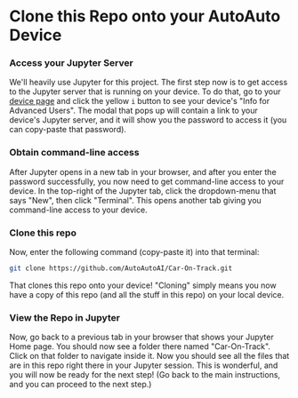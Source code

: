 # Clone this Repo onto your AutoAuto Device

### Access your Jupyter Server

We'll heavily use Jupyter for this project. The first step now is to get access to the Jupyter server that is running on your device. To do that, go to your [device page](https://labs.autoauto.ai/autopair/) and click the yellow `i` button to see your device's "Info for Advanced Users". The modal that pops up will contain a link to your device's Jupyter server, and it will show you the password to access it (you can copy-paste that password).

### Obtain command-line access

After Jupyter opens in a new tab in your browser, and after you enter the password successfully, you now need to get command-line access to your device. In the top-right of the Jupyter tab, click the dropdown-menu that says "New", then click "Terminal". This opens another tab giving you command-line access to your device.

### Clone this repo

Now, enter the following command (copy-paste it) into that terminal:

```bash
git clone https://github.com/AutoAutoAI/Car-On-Track.git
```

That clones this repo onto your device! "Cloning" simply means you now have a copy of this repo (and all the stuff in this repo) on your local device.

### View the Repo in Jupyter

Now, go back to a previous tab in your browser that shows your Jupyter Home page. You should now see a folder there named "Car-On-Track". Click on that folder to navigate inside it. Now you should see all the files that are in this repo right there in your Jupyter session. This is wonderful, and you will now be ready for the next step! (Go back to the main instructions, and you can proceed to the next step.)

